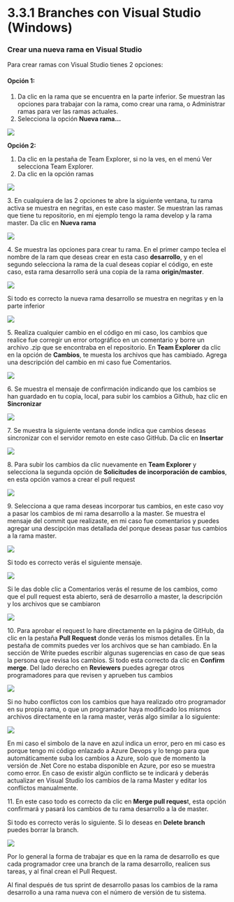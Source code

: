 # 3.3.1 Branches con Visual Studio (Windows)

### Crear una nueva rama en Visual Studio

Para crear ramas con Visual Studio tienes 2 opciones:

#### Opción 1:

1. Da clic en la rama que se encuentra en la parte inferior. Se muestran las opciones para trabajar con la rama, como crear una rama, o Administrar ramas para ver las ramas actuales.
2. Selecciona la opción **Nueva rama...**

![](<../../../.gitbook/assets/image (323).png>)

**Opción 2:**

1. Da clic en la pestaña de Team Explorer, si no la ves, en el menú Ver selecciona Team Explorer.
2. Da clic en la opción ramas

![](<../../../.gitbook/assets/image (324).png>)

3\. En cualquiera de las 2 opciones te abre la siguiente ventana, tu rama activa se muestra en negritas, en este caso master. Se muestran las ramas que tiene tu repositorio, en mi ejemplo tengo la rama develop y la rama master. Da clic en **Nueva rama**

![](<../../../.gitbook/assets/image (327).png>)

4\. Se muestra las opciones para crear tu rama. En el primer campo teclea el nombre de la ram que deseas crear en esta caso **desarrollo**, y en el segundo selecciona la rama de la cual deseas copiar el código, en este caso, esta rama desarrollo será una copia de la rama **origin/master**.

![](<../../../.gitbook/assets/image (329).png>)

Si todo es correcto la nueva rama desarrollo se muestra en negritas y en la parte inferior

![](<../../../.gitbook/assets/image (330).png>)

5\. Realiza cualquier cambio en el código en mi caso, los cambios que realice fue corregir un error ortográfico en un comentario y borre un archivo .zip que se encontraba en el repositorio. En **Team Explorer** da clic en la opción de **Cambios**, te muesta los archivos que has cambiado. Agrega una descripción del cambio en mi caso fue Comentarios.

![](<../../../.gitbook/assets/image (332).png>)

6\. Se muestra el mensaje de confirmación indicando que los cambios se han guardado en tu copia, local, para subir los cambios a Github, haz clic en **Sincronizar**

![](<../../../.gitbook/assets/image (333).png>)

7\. Se muestra la siguiente ventana donde indica que cambios deseas sincronizar con el servidor remoto en este caso GitHub. Da clic en **Insertar**

![](<../../../.gitbook/assets/image (334).png>)

8\. Para subir los cambios da clic nuevamente en **Team Explorer** y selecciona la segunda opción de **Solicitudes de incorporación de cambios**, en esta opción vamos a crear el pull request

![](<../../../.gitbook/assets/image (331).png>)

9\. Selecciona a que rama deseas incorporar tus cambios, en este caso voy a pasar los cambios de mi rama desarrollo a la master. Se muestra el mensaje del commit que realizaste, en mi caso fue comentarios y puedes agregar una descipción mas detallada del porque deseas pasar tus cambios a la rama master.

![](<../../../.gitbook/assets/image (335).png>)

Si todo es correcto verás el siguiente mensaje.

![](<../../../.gitbook/assets/image (337).png>)

Si le das doble clic a Comentarios verás el resume de los cambios, como que el pull request esta abierto, será de desarrollo a master, la descripción y los archivos que se cambiaron

![](<../../../.gitbook/assets/imagen (14).png>)

10\. Para aprobar el request lo hare directamente en la página de GitHub, da clic en la pestaña **Pull Request** donde verás los mismos detalles. En la pestaña de commits puedes ver los archivos que se han cambiado. En la sección de Write puedes escribir algunas sugerencias en caso de que seas la persona que revisa los cambios. Si todo esta correcto da clic en **Confirm merge**. Del lado derecho en **Reviewers** puedes agregar otros programadores para que revisen y aprueben tus cambios

![](<../../../.gitbook/assets/image (340).png>)

Si no hubo conflictos con los cambios que haya realizado otro programador en su propia rama, o que un programador haya modificado los mismos archivos directamente en la rama master, verás algo similar a lo siguiente:

![](<../../../.gitbook/assets/image (341).png>)

En mi caso el simbolo de la nave en azul indica un error, pero en mi caso es porque tengo mi código enlazado a Azure Devops y lo tengo para que automáticamente suba los cambios a Azure, solo que de momento la versión de .Net Core  no estaba disponible en Azure, por eso se muestra como error. En caso de existir algún conflicto se te indicará y deberás actualizar en Visual Studio los cambios de la rama Master y editar los conflictos manualmente.&#x20;

11\. En este caso todo es correcto da clic en **Merge pull reques**t, esta opción confirmará y pasará los cambios de tu rama desarrollo a la de master.&#x20;

Si todo es correcto verás lo siguiente. Si lo deseas en **Delete branch** puedes borrar la branch.&#x20;

![](<../../../.gitbook/assets/imagen (17).png>)

Por lo general la forma de trabajar es que en la rama de desarrollo es que cada programador cree una branch de la rama desarrollo, realicen sus tareas, y al final crean el Pull Request.&#x20;

Al final después de tus sprint de desarrollo pasas los cambios de la rama desarrollo a una rama nueva con el número de versión de tu sistema.

